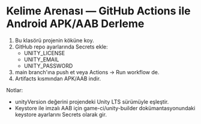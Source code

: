 # Kelime Arenası — GitHub Actions ile Android APK/AAB Derleme

1) Bu klasörü projenin köküne koy.
2) GitHub repo ayarlarında Secrets ekle:
   - UNITY_LICENSE
   - UNITY_EMAIL
   - UNITY_PASSWORD
3) main branch'ına push et veya Actions -> Run workflow de.
4) Artifacts kısmından APK/AAB indir.

Notlar:
- unityVersion değerini projendeki Unity LTS sürümüyle eşleştir.
- Keystore ile imzalı AAB için game-ci/unity-builder dokümantasyonundaki keystore ayarlarını Secrets olarak gir.
